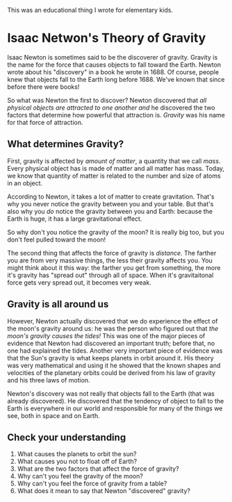 This was an educational thing I wrote for elementary kids.

# Isaac Netwon's Theory of Gravity

Isaac Newton is sometimes said to be the discoverer of gravity. Gravity is the name for the force that causes objects to fall toward the Earth. Newton wrote about his "discovery" in a book he wrote in 1688. Of course, people knew that objects fall to the Earth long before 1688. We've known that since before there were books! 

So what was Newton the first to discover? Newton discovered that _all physical objects are attracted to one another_  _and_ he discovered the two factors that determine how powerful that attraction is. _Gravity_ was his name for that force of attraction.

## What determines Gravity?

First, gravity is affected by _amount of matter_, a quantity that we call _mass_. Every physical object has is made of matter and all matter has mass. Today, we know that quantity of matter is related to the number and size of atoms in an object. 

According to Newton, it takes a lot of matter to create gravitation. That's why you never notice the gravity between you and your table. But that's also why you _do_ notice the gravity between you and Earth: because the Earth is huge, it has a large gravitational effect.

So why don't you notice the gravity of the moon? It is really big too, but you don't feel pulled toward the moon!

The second thing that affects the force of gravity is _distance_. The farther you are from very massive things, the less their gravity affects you. You might think about it this way: the farther you get from something, the more it's gravity has "spread out" through all of space. When it's gravitaitonal force gets very spread out, it becomes very weak. 

## Gravity is all around us

However, Newton actually discovered that we do  experience the effect of the moon's gravity around us: he was the person who figured out that _the moon's gravity causes the tides!_ This was one of the major pieces of evidence that Newton had discovered an important truth; before that, no one had explained the tides. Another very important piece of evidence was that the Sun's gravity is what keeps planets in orbit around it. His theory was very mathematical and using it he showed that the known shapes and velocities of the planetary orbits could be derived from his law of gravity and his three laws of motion.

Newton's discovery was not really that objects fall to the Earth (that was already discovered). He discovered that the tendency of object to fall to the Earth is everywhere in our world and responsible for many of the things we see, both in space and on Earth.

## Check your understanding

1. What causes the planets to orbit the sun?
1. What causes you not to float off of Earth?
1. What are the two factors that affect the force of gravity?
1. Why can't you feel the gravity of the moon?
1. Why can't you feel the force of gravity from a table?
1. What does it mean to say that Newton "discovered" gravity?

